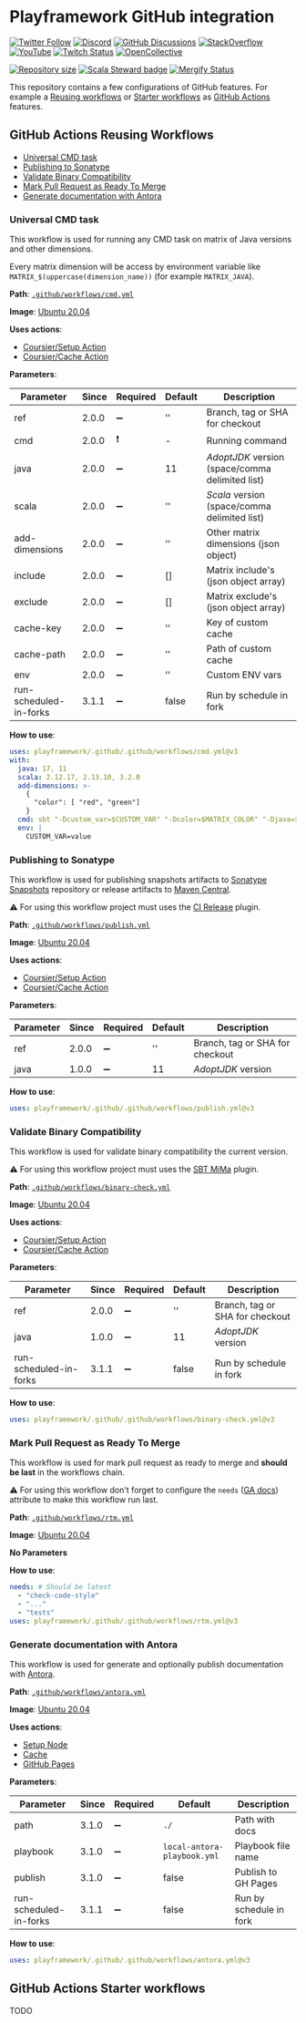 # Playframework GitHub integration

[![Twitter Follow](https://img.shields.io/twitter/follow/playframework?label=follow&style=flat&logo=twitter&color=brightgreen)](https://twitter.com/playframework)
[![Discord](https://img.shields.io/discord/931647755942776882?logo=discord&logoColor=white)](https://discord.gg/g5s2vtZ4Fa)
[![GitHub Discussions](https://img.shields.io/github/discussions/playframework/playframework?&logo=github&color=brightgreen)](https://github.com/playframework/playframework/discussions)
[![StackOverflow](https://img.shields.io/static/v1?label=stackoverflow&logo=stackoverflow&logoColor=fe7a16&color=brightgreen&message=playframework)](https://stackoverflow.com/tags/playframework)
[![YouTube](https://img.shields.io/youtube/channel/views/UCRp6QDm5SDjbIuisUpxV9cg?label=watch&logo=youtube&style=flat&color=brightgreen&logoColor=ff0000)](https://www.youtube.com/channel/UCRp6QDm5SDjbIuisUpxV9cg)
[![Twitch Status](https://img.shields.io/twitch/status/playframework?logo=twitch&logoColor=white&color=brightgreen&label=live%20stream)](https://www.twitch.tv/playframework)
[![OpenCollective](https://img.shields.io/opencollective/all/playframework?label=financial%20contributors&logo=open-collective)](https://opencollective.com/playframework)

[![Repository size](https://img.shields.io/github/repo-size/playframework/.github.svg?logo=git)](https://github.com/playframework/.github)
[![Scala Steward badge](https://img.shields.io/badge/Scala_Steward-helping-blue.svg?style=flat&logo=data:image/png;base64,iVBORw0KGgoAAAANSUhEUgAAAA4AAAAQCAMAAAARSr4IAAAAVFBMVEUAAACHjojlOy5NWlrKzcYRKjGFjIbp293YycuLa3pYY2LSqql4f3pCUFTgSjNodYRmcXUsPD/NTTbjRS+2jomhgnzNc223cGvZS0HaSD0XLjbaSjElhIr+AAAAAXRSTlMAQObYZgAAAHlJREFUCNdNyosOwyAIhWHAQS1Vt7a77/3fcxxdmv0xwmckutAR1nkm4ggbyEcg/wWmlGLDAA3oL50xi6fk5ffZ3E2E3QfZDCcCN2YtbEWZt+Drc6u6rlqv7Uk0LdKqqr5rk2UCRXOk0vmQKGfc94nOJyQjouF9H/wCc9gECEYfONoAAAAASUVORK5CYII=)](https://scala-steward.org)
[![Mergify Status](https://img.shields.io/endpoint.svg?url=https://api.mergify.com/v1/badges/playframework/.github&style=flat)](https://mergify.com)

This repository contains a few configurations of GitHub features. For example a [Reusing workflows](https://docs.github.com/en/actions/using-workflows/reusing-workflows) or 
[Starter workflows](https://docs.github.com/en/actions/using-workflows/creating-starter-workflows-for-your-organization) as [GitHub Actions](https://docs.github.com/en/actions) features.  

## GitHub Actions Reusing Workflows

* [Universal CMD task](#universal-cmd-task)
* [Publishing to Sonatype](#publishing-to-sonatype)
* [Validate Binary Compatibility](#validate-binary-compatibility)
* [Mark Pull Request as Ready To Merge](#mark-pull-request-as-ready-to-merge)
* [Generate documentation with Antora](#generate-documentation-with-antora)

### Universal CMD task

This workflow is used for running any CMD task on matrix of Java versions and other dimensions.

Every matrix dimension will be access by environment variable like `MATRIX_$(uppercase(dimension_name))` (for example `MATRIX_JAVA`).


**Path**: [`.github/workflows/cmd.yml`](.github/workflows/cmd.yml)

**Image**: [Ubuntu 20.04](https://github.com/actions/runner-images/blob/main/images/linux/Ubuntu2004-Readme.md)

**Uses actions**:
* [Coursier/Setup Action](https://github.com/coursier/setup-action)
* [Coursier/Cache Action](https://github.com/coursier/cache-action)

**Parameters**:

| Parameter              | Since | Required           | Default | Description                                     | 
|------------------------|-------|--------------------|---------|-------------------------------------------------|
| ref                    | 2.0.0 | :heavy_minus_sign: | ''      | Branch, tag or SHA for checkout                 |
| cmd                    | 2.0.0 | :exclamation:      | -       | Running command                                 |
| java                   | 2.0.0 | :heavy_minus_sign: | 11      | _AdoptJDK_ version (space/comma delimited list) |
| scala                  | 2.0.0 | :heavy_minus_sign: | ''      | _Scala_ version (space/comma delimited list)    |
| add-dimensions         | 2.0.0 | :heavy_minus_sign: | ''      | Other matrix dimensions (json object)           |
| include                | 2.0.0 | :heavy_minus_sign: | []      | Matrix include's (json object array)            |
| exclude                | 2.0.0 | :heavy_minus_sign: | []      | Matrix exclude's (json object array)            |
| cache-key              | 2.0.0 | :heavy_minus_sign: | ''      | Key of custom cache                             |
| cache-path             | 2.0.0 | :heavy_minus_sign: | ''      | Path of custom cache                            |
| env                    | 2.0.0 | :heavy_minus_sign: | ''      | Custom ENV vars                                 |
| run-scheduled-in-forks | 3.1.1 | :heavy_minus_sign: | false   | Run by schedule in fork                         |


**How to use**:

```yaml
uses: playframework/.github/.github/workflows/cmd.yml@v3
with:
  java: 17, 11
  scala: 2.12.17, 2.13.10, 3.2.0
  add-dimensions: >-
    {
      "color": [ "red", "green"]
    }
  cmd: sbt "-Dcustom_var=$CUSTOM_VAR" "-Dcolor=$MATRIX_COLOR" "-Djava=$MATRIX_JAVA" ++$MATRIX_SCALA test
  env: |
    CUSTOM_VAR=value
```

### Publishing to Sonatype

This workflow is used for publishing snapshots artifacts to [Sonatype Snapshots](https://oss.sonatype.org/content/repositories/snapshots/com/typesafe/play/) repository or release artifacts to [Maven Central](https://repo1.maven.org/maven2/com/typesafe/play/). 

:warning: For using this workflow project must uses the [CI Release](https://github.com/sbt/sbt-ci-release) plugin.

**Path**: [`.github/workflows/publish.yml`](.github/workflows/publish.yml)

**Image**: [Ubuntu 20.04](https://github.com/actions/runner-images/blob/main/images/linux/Ubuntu2004-Readme.md)

**Uses actions**:
* [Coursier/Setup Action](https://github.com/coursier/setup-action)
* [Coursier/Cache Action](https://github.com/coursier/cache-action)

**Parameters**:

| Parameter | Since | Required           | Default | Description                        |
|-----------|-------|--------------------|---------|------------------------------------|
| ref       | 2.0.0 | :heavy_minus_sign: | ''      | Branch, tag or SHA for checkout    |
| java      | 1.0.0 | :heavy_minus_sign: | 11      | _AdoptJDK_ version                 |

**How to use**:

```yaml
uses: playframework/.github/.github/workflows/publish.yml@v3
```

### Validate Binary Compatibility

This workflow is used for validate binary compatibility the current version.

:warning: For using this workflow project must uses the [SBT MiMa](https://github.com/lightbend/mima) plugin.

**Path**: [`.github/workflows/binary-check.yml`](.github/workflows/binary-check.yml)

**Image**: [Ubuntu 20.04](https://github.com/actions/runner-images/blob/main/images/linux/Ubuntu2004-Readme.md)

**Uses actions**:
* [Coursier/Setup Action](https://github.com/coursier/setup-action)
* [Coursier/Cache Action](https://github.com/coursier/cache-action)

**Parameters**:

| Parameter              | Since | Required           | Default | Description                     | 
|------------------------|-------|--------------------|---------|---------------------------------|
| ref                    | 2.0.0 | :heavy_minus_sign: | ''      | Branch, tag or SHA for checkout |
| java                   | 1.0.0 | :heavy_minus_sign: | 11      | _AdoptJDK_ version              |
| run-scheduled-in-forks | 3.1.1 | :heavy_minus_sign: | false   | Run by schedule in fork         |

**How to use**:

```yaml
uses: playframework/.github/.github/workflows/binary-check.yml@v3
```

### Mark Pull Request as Ready To Merge

This workflow is used for mark pull request as ready to merge and **should be last** in the workflows chain.

:warning: For using this workflow don't forget to configure the `needs` ([GA docs](https://docs.github.com/en/actions/using-workflows/advanced-workflow-features#creating-dependent-jobs)) attribute to make this workflow run last.

**Path**: [`.github/workflows/rtm.yml`](.github/workflows/rtm.yml)

**Image**: [Ubuntu 20.04](https://github.com/actions/runner-images/blob/main/images/linux/Ubuntu2004-Readme.md)


**No Parameters**

**How to use**:

```yaml
needs: # Should be latest
  - "check-code-style"
  - "..."
  - "tests"
uses: playframework/.github/.github/workflows/rtm.yml@v3
```

### Generate documentation with Antora

This workflow is used for generate and optionally publish documentation with [Antora](http://antora.org).

**Path**: [`.github/workflows/antora.yml`](.github/workflows/antora.yml)

**Image**: [Ubuntu 20.04](https://github.com/actions/runner-images/blob/main/images/linux/Ubuntu2004-Readme.md)

**Uses actions**:
* [Setup Node](https://github.com/actions/setup-node)
* [Cache](https://github.com/actions/cache)
* [GitHub Pages](https://github.com/peaceiris/actions-gh-pages)

**Parameters**:

| Parameter              | Since | Required           | Default                     | Description             | 
|------------------------|-------|--------------------|-----------------------------|-------------------------|
| path                   | 3.1.0 | :heavy_minus_sign: | `./`                        | Path with docs          |
| playbook               | 3.1.0 | :heavy_minus_sign: | `local-antora-playbook.yml` | Playbook file name      |
| publish                | 3.1.0 | :heavy_minus_sign: | false                       | Publish to GH Pages     |
| run-scheduled-in-forks | 3.1.1 | :heavy_minus_sign: | false                       | Run by schedule in fork |

**How to use**:

```yaml
uses: playframework/.github/.github/workflows/antora.yml@v3
```

## GitHub Actions Starter workflows

TODO

